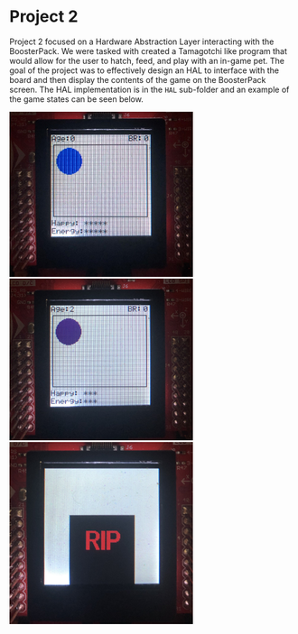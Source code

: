 # Project 2

Project 2 focused on a Hardware Abstraction Layer interacting with the BoosterPack. We were tasked with created a Tamagotchi like program that would allow for the user to hatch, feed, and play with an in-game pet. The goal of the project was to effectively design an HAL to interface with the board and then display the contents of the game on the BoosterPack screen. The HAL implementation is in the `HAL` sub-folder and an example of the game states can be seen below.


<img src="./egg_state1.jpg" alt="Egg" width="325"/> <img src="./child_state.jpg" alt="Child" width="325"/> <img src="./dead_state.jpg" alt="Dead" width="325"/>